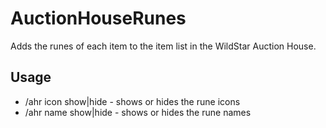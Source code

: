 AuctionHouseRunes
=================

Adds the runes of each item to the item list in the WildStar Auction House.

Usage
-
* /ahr icon show|hide - shows or hides the rune icons
* /ahr name show|hide - shows or hides the rune names
